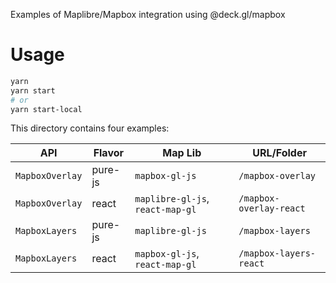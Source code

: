 Examples of Maplibre/Mapbox integration using @deck.gl/mapbox

# Usage

```bash
yarn
yarn start
# or
yarn start-local
```

This directory contains four examples:

| API | Flavor | Map Lib | URL/Folder |
| --- | --- | --- | --- |
| `MapboxOverlay` | pure-js | `mapbox-gl-js` | `/mapbox-overlay` |
| `MapboxOverlay` | react | `maplibre-gl-js`, `react-map-gl` | `/mapbox-overlay-react` |
| `MapboxLayers` | pure-js | `maplibre-gl-js` | `/mapbox-layers` |
| `MapboxLayers` | react | `mapbox-gl-js`, `react-map-gl` | `/mapbox-layers-react` |

